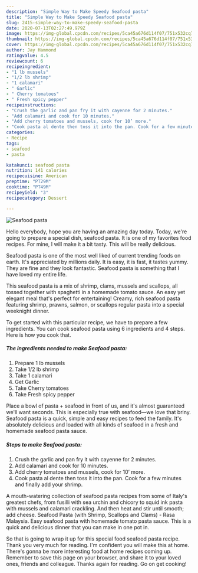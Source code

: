```yaml
---
description: "Simple Way to Make Speedy Seafood pasta"
title: "Simple Way to Make Speedy Seafood pasta"
slug: 2415-simple-way-to-make-speedy-seafood-pasta
date: 2020-07-13T02:27:49.979Z
image: https://img-global.cpcdn.com/recipes/5ca45a676d114f07/751x532cq70/seafood-pasta-recipe-main-photo.jpg
thumbnail: https://img-global.cpcdn.com/recipes/5ca45a676d114f07/751x532cq70/seafood-pasta-recipe-main-photo.jpg
cover: https://img-global.cpcdn.com/recipes/5ca45a676d114f07/751x532cq70/seafood-pasta-recipe-main-photo.jpg
author: Jay Hammond
ratingvalue: 4.5
reviewcount: 6
recipeingredient:
- "1 lb mussels"
- "1/2 lb shrimp"
- "1 calamari"
- " Garlic"
- " Cherry tomatoes"
- " Fresh spicy pepper"
recipeinstructions:
- "Crush the garlic and pan fry it with cayenne for 2 minutes."
- "Add calamari and cook for 10 minutes."
- "Add cherry tomatoes and mussels, cook for 10’ more."
- "Cook pasta al dente then toss it into the pan. Cook for a few minutes and finally add your shrimp."
categories:
- Recipe
tags:
- seafood
- pasta

katakunci: seafood pasta 
nutrition: 141 calories
recipecuisine: American
preptime: "PT29M"
cooktime: "PT49M"
recipeyield: "3"
recipecategory: Dessert

---
```



![Seafood pasta](https://img-global.cpcdn.com/recipes/5ca45a676d114f07/751x532cq70/seafood-pasta-recipe-main-photo.jpg)

Hello everybody, hope you are having an amazing day today. Today, we're going to prepare a special dish, seafood pasta. It is one of my favorites food recipes. For mine, I will make it a bit tasty. This will be really delicious.

Seafood pasta is one of the most well liked of current trending foods on earth. It's appreciated by millions daily. It is easy, it is fast, it tastes yummy. They are fine and they look fantastic. Seafood pasta is something that I have loved my entire life.

This seafood pasta is a mix of shrimp, clams, mussels and scallops, all tossed together with spaghetti in a homemade tomato sauce. An easy yet elegant meal that&#39;s perfect for entertaining! Creamy, rich seafood pasta featuring shrimp, prawns, salmon, or scallops regular pasta into a special weeknight dinner.


To get started with this particular recipe, we have to prepare a few ingredients. You can cook seafood pasta using 6 ingredients and 4 steps. Here is how you cook that.

<!--inarticleads1-->

##### The ingredients needed to make Seafood pasta:

1. Prepare 1 lb mussels
1. Take 1/2 lb shrimp
1. Take 1 calamari
1. Get  Garlic
1. Take  Cherry tomatoes
1. Take  Fresh spicy pepper


Place a bowl of pasta + seafood in front of us, and it&#39;s almost guaranteed we&#39;ll want seconds. This is especially true with seafood—we love that briny. Seafood pasta is a quick, simple and easy recipes to feed the family. It&#39;s absolutely delicious and loaded with all kinds of seafood in a fresh and homemade seafood pasta sauce. 

<!--inarticleads2-->

##### Steps to make Seafood pasta:

1. Crush the garlic and pan fry it with cayenne for 2 minutes.
1. Add calamari and cook for 10 minutes.
1. Add cherry tomatoes and mussels, cook for 10’ more.
1. Cook pasta al dente then toss it into the pan. Cook for a few minutes and finally add your shrimp.


A mouth-watering collection of seafood pasta recipes from some of Italy&#39;s greatest chefs, from fusilli with sea urchin and chicory to squid ink pasta with mussels and calamari crackling. And then heat and stir until smooth; add cheese. Seafood Pasta (with Shrimp, Scallops and Clams) - Rasa Malaysia. Easy seafood pasta with homemade tomato pasta sauce. This is a quick and delicious dinner that you can make in one pot in. 

So that is going to wrap it up for this special food seafood pasta recipe. Thank you very much for reading. I'm confident you will make this at home. There's gonna be more interesting food at home recipes coming up. Remember to save this page on your browser, and share it to your loved ones, friends and colleague. Thanks again for reading. Go on get cooking!
